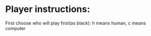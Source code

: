 # Player instructions:
  First choose who will play first(as black): h means human, c means computer
  
